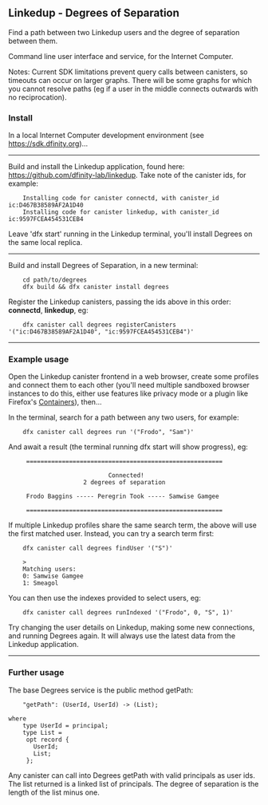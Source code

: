 ## Linkedup - Degrees of Separation

Find a path between two Linkedup users and the degree of separation between them.

Command line user interface and service, for the Internet Computer.

Notes:
Current SDK limitations prevent query calls between canisters, so timeouts can occur on larger graphs.
There will be some graphs for which you cannot resolve paths (eg if a user in the middle connects outwards with no reciprocation).

### Install

In a local Internet Computer development environment (see https://sdk.dfinity.org)...

-----

Build and install the Linkedup application, found here: https://github.com/dfinity-lab/linkedup. Take note of the canister ids, for example:

```
    Installing code for canister connectd, with canister_id ic:D467B38589AF2A1D40
    Installing code for canister linkedup, with canister_id ic:9597FCEA454531CEB4
```

Leave 'dfx start' running in the Linkedup terminal, you'll install Degrees on the same local replica.

-----

Build and install Degrees of Separation, in a new terminal:

```
    cd path/to/degrees
    dfx build && dfx canister install degrees
```

Register the Linkedup canisters, passing the ids above in this order: **connectd**, **linkedup**, eg:
```
    dfx canister call degrees registerCanisters '("ic:D467B38589AF2A1D40", "ic:9597FCEA454531CEB4")'
```

-----


### Example usage

Open the Linkedup canister frontend in a web browser, create some profiles and connect them to each other (you'll need multiple sandboxed browser instances to do this, either use features like privacy mode or a plugin like Firefox's [Containers](https://addons.mozilla.org/en-GB/firefox/addon/multi-account-containers/)), then...

In the terminal, search for a path between any two users, for example:

```
    dfx canister call degrees run '("Frodo", "Sam")'
```

And await a result (the terminal running dfx start will show progress), eg:

```
     =======================================================

                            Connected!
                     2 degrees of separation

     Frodo Baggins ----- Peregrin Took ----- Samwise Gamgee

     =======================================================

```

If multiple Linkedup profiles share the same search term, the above will use the first matched user. Instead, you can try a search term first:

```
    dfx canister call degrees findUser '("S")'

    >
    Matching users:
    0: Samwise Gamgee
    1: Smeagol
```

You can then use the indexes provided to select users, eg:

```
    dfx canister call degrees runIndexed '("Frodo", 0, "S", 1)'
```

Try changing the user details on Linkedup, making some new connections, and running Degrees again. It will always use the latest data from the Linkedup application.

-----


### Further usage

The base Degrees service is the public method getPath:

```
    "getPath": (UserId, UserId) -> (List);

where
    type UserId = principal;
    type List = 
     opt record {
       UserId;
       List;
     };
```

Any canister can call into Degrees getPath with valid principals as user ids. The list returned is a linked list of principals. The degree of separation is the length of the list minus one.
